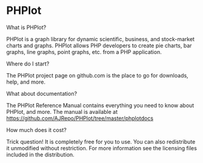 # PHPlot

What is PHPlot?

PHPlot is a graph library for dynamic scientific, business, and stock-market charts and graphs. 
PHPlot allows PHP developers to create pie charts, bar graphs, line graphs, point graphs, etc. from a 
PHP application.

Where do I start?

The PHPlot project page on github.com is the place to go for downloads, help, and more.

What about documentation?

The PHPlot Reference Manual contains everything you need to know about PHPlot, and more. 
The manual is available at https://github.com/AJRepo/PHPlot/tree/master/phplotdocs




How much does it cost?

Trick question! It is completely free for you to use. You can also redistribute it unmodified without restriction. 
For more information see the licensing files included in the distribution.
